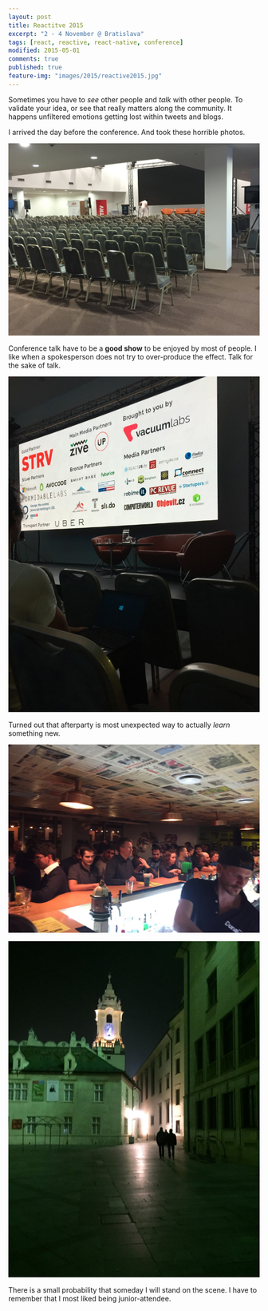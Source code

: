 ```yaml
---
layout: post
title: Reactitve 2015
excerpt: "2 - 4 November @ Bratislava"
tags: [react, reactive, react-native, conference]
modified: 2015-05-01
comments: true
published: true
feature-img: "images/2015/reactive2015.jpg"
---
```


Sometimes you have to *see* other people and *talk* with other people.
To validate your idea, or see that really matters along the community.
It happens unfiltered emotions getting lost within tweets and blogs.

I arrived the day before the conference. And took these horrible photos.

![Reactive 2015](/images/2015/reactive1.jpg)

Conference talk have to be a **good show** to be enjoyed by most of people.
I like when a spokesperson does not try to over-produce the effect. Talk for the sake of talk.

![Reactive 2015](/images/2015/reactive2.jpg)

Turned out that afterparty is most unexpected way to actually *learn* something new.

![Reactive 2015](/images/2015/afterparty.jpg)

![Reactive 2015](/images/2015/bratislava2.jpg)

There is a small probability that someday I will stand on the scene.
I have to remember that I most liked being junior-attendee.
